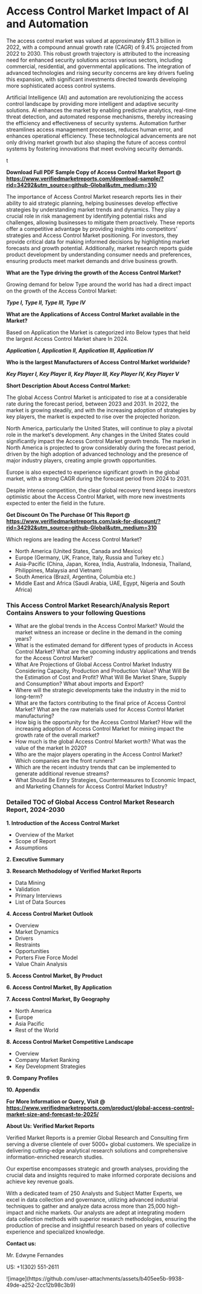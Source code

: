 <h1>Access Control Market Impact of AI and Automation</h1><p>The access control market was valued at approximately $11.3 billion in 2022, with a compound annual growth rate (CAGR) of 9.4% projected from 2022 to 2030. This robust growth trajectory is attributed to the increasing need for enhanced security solutions across various sectors, including commercial, residential, and governmental applications. The integration of advanced technologies and rising security concerns are key drivers fueling this expansion, with significant investments directed towards developing more sophisticated access control systems.</p><p>Artificial Intelligence (AI) and automation are revolutionizing the access control landscape by providing more intelligent and adaptive security solutions. AI enhances the market by enabling predictive analytics, real-time threat detection, and automated response mechanisms, thereby increasing the efficiency and effectiveness of security systems. Automation further streamlines access management processes, reduces human error, and enhances operational efficiency. These technological advancements are not only driving market growth but also shaping the future of access control systems by fostering innovations that meet evolving security demands.</p>t</p><p id="" class=""><strong>Download Full PDF Sample Copy of Access Control Market Report @ <a href="https://www.verifiedmarketreports.com/download-sample/?rid=34292&utm_source=github-Global&utm_medium=310" target="_blank">https://www.verifiedmarketreports.com/download-sample/?rid=34292&utm_source=github-Global&utm_medium=310</a></strong></p><p>The importance of&nbsp;Access Control Market research reports lies in their ability to aid strategic planning, helping businesses develop effective strategies by understanding market trends and dynamics. They play a crucial role in risk management by identifying potential risks and challenges, allowing businesses to mitigate them proactively. These reports offer a competitive advantage by providing insights into competitors' strategies and Access Control Market positioning. For investors, they provide critical data for making informed decisions by highlighting market forecasts and growth potential. Additionally, market research reports guide product development by understanding consumer needs and preferences, ensuring products meet market demands and drive business growth.</p><p><strong>What are the&nbsp;Type driving the growth of the Access Control Market?</strong></p><p id="" class="">Growing demand for below Type around the world has had a direct impact on the growth of the Access Control Market:</p><em><strong>Type I, Type II, Type III, Type IV</strong></em></p><strong>What are the&nbsp;Applications&nbsp;of Access Control Market available in the Market?</strong></p><p id="" class="">Based on Application the Market is categorized into Below types that held the largest Access Control Market share In 2024.</p><em><strong>Application I, Application II, Application III, Application IV</strong></em></p><strong>Who is the largest Manufacturers of Access Control Market worldwide?</strong></p><p><em><strong>Key Player I, Key Player II, Key Player III, Key Player IV, Key Player V</strong></em></p><p id="" class=""><strong>Short Description About Access Control Market:</strong></p><p>The global Access Control Market is anticipated to rise at a considerable rate during the forecast period, between 2023 and 2031. In 2022, the market is growing steadily, and with the increasing adoption of strategies by key players, the market is expected to rise over the projected horizon.</p><p>North America, particularly the United States, will continue to play a pivotal role in the market's development. Any changes in the United States could significantly impact the Access Control Market growth trends. The market in North America is projected to grow considerably during the forecast period, driven by the high adoption of advanced technology and the presence of major industry players, creating ample growth opportunities.</p><p>Europe is also expected to experience significant growth in the global market, with a strong CAGR during the forecast period from 2024 to 2031.</p><p>Despite intense competition, the clear global recovery trend keeps investors optimistic about the Access Control Market, with more new investments expected to enter the field in the future.</p><p id="" class=""><strong>Get Discount On The Purchase Of This Report @ <a href="https://www.verifiedmarketreports.com/ask-for-discount/?rid=34292&utm_source=github-Global&utm_medium=310" target="_blank">https://www.verifiedmarketreports.com/ask-for-discount/?rid=34292&utm_source=github-Global&utm_medium=310</a></strong></p>Which regions are leading the Access Control Market?</p><ul><li>North America (United States, Canada and Mexico)</li><li>Europe (Germany, UK, France, Italy, Russia and Turkey etc.)</li><li>Asia-Pacific (China, Japan, Korea, India, Australia, Indonesia, Thailand, Philippines, Malaysia and Vietnam)</li><li>South America (Brazil, Argentina, Columbia etc.)</li><li>Middle East and Africa (Saudi Arabia, UAE, Egypt, Nigeria and South Africa)</li></ul><h3 id="" class="">This Access Control Market Research/Analysis Report Contains Answers to your following Questions</h3><ul><li>What are the global trends in the Access Control Market? Would the market witness an increase or decline in the demand in the coming years?</li><li>What is the estimated demand for different types of products in Access Control Market? What are the upcoming industry applications and trends for the Access Control Market?</li><li>What Are Projections of Global Access Control Market Industry Considering Capacity, Production and Production Value? What Will Be the Estimation of Cost and Profit? What Will Be Market Share, Supply and Consumption? What about imports and Export?</li><li>Where will the strategic developments take the industry in the mid to long-term?</li><li>What are the factors contributing to the final price of Access Control Market? What are the raw materials used for Access Control Market manufacturing?</li><li>How big is the opportunity for the Access Control Market? How will the increasing adoption of Access Control Market for mining impact the growth rate of the overall market?</li><li>How much is the global Access Control Market worth? What was the value of the market In 2020?</li><li>Who are the major players operating in the Access Control Market? Which companies are the front runners?</li><li>Which are the recent industry trends that can be implemented to generate additional revenue streams?</li><li>What Should Be Entry Strategies, Countermeasures to Economic Impact, and Marketing Channels for Access Control Market Industry?</li></ul><h3 id="" class="">Detailed TOC of Global Access Control Market Research Report, 2024-2030</h3><p id="" class=""><strong>1. Introduction of the Access Control Market</strong></p><ul><li>Overview of the Market</li><li>Scope of Report</li><li>Assumptions</li></ul><p id="" class=""><strong>2. Executive Summary</strong></p><p id="" class=""><strong>3. Research Methodology of Verified Market Reports</strong></p><ul><li>Data Mining</li><li>Validation</li><li>Primary Interviews</li><li>List of Data Sources</li></ul><p id="" class=""><strong>4. Access Control Market Outlook</strong></p><ul><li>Overview</li><li>Market Dynamics</li><li>Drivers</li><li>Restraints</li><li>Opportunities</li><li>Porters Five Force Model</li><li>Value Chain Analysis</li></ul><p id="" class=""><strong>5. Access Control Market, By Product</strong></p><p id="" class=""><strong>6. Access Control Market, By Application</strong></p><p id="" class=""><strong>7. Access Control Market, By Geography</strong></p><ul><li>North America</li><li>Europe</li><li>Asia Pacific</li><li>Rest of the World</li></ul><p id="" class=""><strong>8. Access Control Market Competitive Landscape</strong></p><ul><li>Overview</li><li>Company Market Ranking</li><li>Key Development Strategies</li></ul><p id="" class=""><strong>9. Company Profiles</strong></p><p id="" class=""><strong>10. Appendix</strong></p><p id="" class=""><strong>For More Information or Query, Visit @ <a href="https://www.verifiedmarketreports.com/product/global-access-control-market-size-and-forecast-to-2025/" target="_blank">https://www.verifiedmarketreports.com/product/global-access-control-market-size-and-forecast-to-2025/</a></strong></p><p id="" class=""><strong>About Us: Verified Market Reports</strong></p><p id="" class="">Verified Market Reports is a premier Global Research and Consulting firm serving a diverse clientele of over 5000+ global customers. We specialize in delivering cutting-edge analytical research solutions and comprehensive information-enriched research studies.</p><p id="" class="">Our expertise encompasses strategic and growth analyses, providing the crucial data and insights required to make informed corporate decisions and achieve key revenue goals.</p><p id="" class="">With a dedicated team of 250 Analysts and Subject Matter Experts, we excel in data collection and governance, utilizing advanced industrial techniques to gather and analyze data across more than 25,000 high-impact and niche markets. Our analysts are adept at integrating modern data collection methods with superior research methodologies, ensuring the production of precise and insightful research based on years of collective experience and specialized knowledge.</p><p id="" class=""><strong>Contact us:</strong></p><p id="" class="">Mr. Edwyne Fernandes</p><p id="" class="">US: +1(302) 551-2611</p>
![image](https://github.com/user-attachments/assets/b405ee5b-9938-49de-a252-2cc12b98c3b9)
